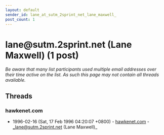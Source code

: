 ```yaml
---
layout: default
sender_id: lane_at_sutm_2sprint_net_lane_maxwell_
post_count: 1
---
```


# lane<span>@</span>sutm.2sprint.net (Lane Maxwell) (1 post)

_Be aware that many list participants used multiple email addresses over their time active on the list. As such this page may not contain all threads available._

## Threads

### hawkenet.com
+ 1996-02-16 (Sat, 17 Feb 1996 04:20:07 +0800) - [hawkenet.com](/archive/1996/02/347ce97d7e0009dcb9c236b5fef287d50ab1e0d9e6a9a07f8bb69c5a59dfe1da) - _lane@sutm.2sprint.net (Lane Maxwell)_

